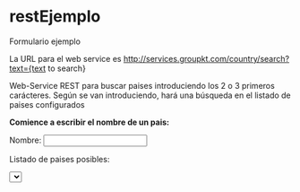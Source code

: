 # restEjemplo
Formulario ejemplo

La URL para el web service es http://services.groupkt.com/country/search?text={text to search}

Web-Service REST para buscar paises introduciendo los 2 o 3 primeros carácteres.
Según se van introduciendo, hará una búsqueda en el listado de paises configurados

<html>
<head>
<meta http-equiv="Content-type" content="text/html; charset=utf-8" />
    
<script>
function muestraPais(cadena) {
    if (!soloNombre(cadena)) {
        if (cadena.length == 0) {
            document.getElementById("Listado").innerHTML = "";
            return;
        } else {
            var xmlhttp = new XMLHttpRequest();
            xmlhttp.onreadystatechange = function() {
                if (this.readyState == 4 && this.status == 200) {
                    document.getElementById("Listado").innerHTML = this.responseText;
                }
            };
            xmlhttp.open("GET", "listado.php?entrada=" + unescape(cadena), true);
            xmlhttp.send();
        }
    } else {
        window.alert("Aviso: Debe introducir caracteres en el nombre del pais");
    }
}
    
function soloNombre(myString) {
    return /\d/.test(myString);
}
    
function seleccion() {
    var x = document.getElementById("Listado").value;
    document.getElementById("Resultados").innerHTML = "Has seleccionado el c&oacute;digo: " + x;
}
</script>
</head>
    
<body>
    <p><b>Comience a escribir el nombre de un pais:</b></p>
    <form>
        Nombre: <input type="text" onkeyup="muestraPais(this.value)">
    </form>
    <p>Listado de paises posibles:</p>
    <select id="Listado" onchange="seleccion()"></select>
    <br>
    <?php echo date('l, F jS, Y'); ?>
    <p id="Resultados"></p>

</body>
</html> 
